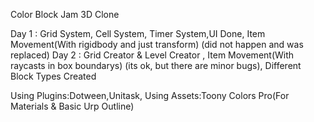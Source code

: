 Color Block Jam 3D Clone

Day 1 : Grid System, Cell System, Timer System,UI Done, Item Movement(With rigidbody and just transform) (did not happen and was replaced)
Day 2 : Grid Creator & Level Creator  , Item Movement(With raycasts in box boundarys) (its ok, but there are minor bugs), Different Block Types Created


Using Plugins:Dotween,Unitask,
Using Assets:Toony Colors Pro(For Materials & Basic Urp Outline)
